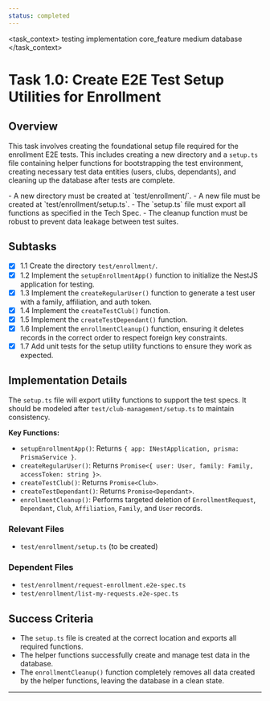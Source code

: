 ```yaml
---
status: completed
---
```


<task_context>
<domain>testing</domain>
<type>implementation</type>
<scope>core_feature</scope>
<complexity>medium</complexity>
<dependencies>database</dependencies>
</task_context>

# Task 1.0: Create E2E Test Setup Utilities for Enrollment

## Overview

This task involves creating the foundational setup file required for the enrollment E2E tests. This includes creating a new directory and a `setup.ts` file containing helper functions for bootstrapping the test environment, creating necessary test data entities (users, clubs, dependants), and cleaning up the database after tests are complete.

<requirements>
- A new directory must be created at `test/enrollment/`.
- A new file must be created at `test/enrollment/setup.ts`.
- The `setup.ts` file must export all functions as specified in the Tech Spec.
- The cleanup function must be robust to prevent data leakage between test suites.
</requirements>

## Subtasks

-   [x] 1.1 Create the directory `test/enrollment/`.
-   [x] 1.2 Implement the `setupEnrollmentApp()` function to initialize the NestJS application for testing.
-   [x] 1.3 Implement the `createRegularUser()` function to generate a test user with a family, affiliation, and auth token.
-   [x] 1.4 Implement the `createTestClub()` function.
-   [x] 1.5 Implement the `createTestDependant()` function.
-   [x] 1.6 Implement the `enrollmentCleanup()` function, ensuring it deletes records in the correct order to respect foreign key constraints.
-   [x] 1.7 Add unit tests for the setup utility functions to ensure they work as expected.

## Implementation Details

The `setup.ts` file will export utility functions to support the test specs. It should be modeled after `test/club-management/setup.ts` to maintain consistency.

**Key Functions:**
-   `setupEnrollmentApp()`: Returns `{ app: INestApplication, prisma: PrismaService }`.
-   `createRegularUser()`: Returns `Promise<{ user: User, family: Family, accessToken: string }>`.
-   `createTestClub()`: Returns `Promise<Club>`.
-   `createTestDependant()`: Returns `Promise<Dependant>`.
-   `enrollmentCleanup()`: Performs targeted deletion of `EnrollmentRequest`, `Dependant`, `Club`, `Affiliation`, `Family`, and `User` records.

### Relevant Files

-   `test/enrollment/setup.ts` (to be created)

### Dependent Files

-   `test/enrollment/request-enrollment.e2e-spec.ts`
-   `test/enrollment/list-my-requests.e2e-spec.ts`

## Success Criteria

-   The `setup.ts` file is created at the correct location and exports all required functions.
-   The helper functions successfully create and manage test data in the database.
-   The `enrollmentCleanup()` function completely removes all data created by the helper functions, leaving the database in a clean state.

---